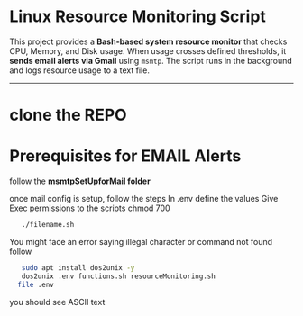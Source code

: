 # Linux Resource Monitoring Script

This project provides a **Bash-based system resource monitor** that checks CPU, Memory, and Disk usage. When usage crosses defined thresholds, it **sends email alerts via Gmail** using `msmtp`. The script runs in the background and logs resource usage to a text file.

---

# clone the REPO

# Prerequisites for EMAIL Alerts
follow the **msmtpSetUpforMail folder**

once mail config is setup, follow the steps
In .env define the values
Give Exec permissions to the scripts
chmod 700 <filename>

```bash
   ./filename.sh
```
You might face an error saying illegal character or command not found
follow

```bash
   sudo apt install dos2unix -y
   dos2unix .env functions.sh resourceMonitoring.sh
  file .env
```
you should see ASCII text

